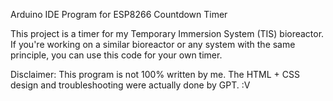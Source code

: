 Arduino IDE Program for ESP8266 Countdown Timer

This project is a timer for my Temporary Immersion System (TIS) bioreactor.
If you're working on a similar bioreactor or any system with the same principle, you can use this code for your own timer.

Disclaimer:
This program is not 100% written by me. The HTML + CSS design and troubleshooting were actually done by GPT. :V

